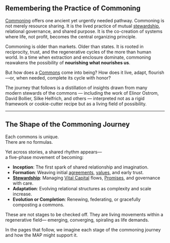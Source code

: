 ## Remembering the Practice of Commoning

[Commoning](/docs-understanding-map/understanding-the-map/glossary/#commoning) offers one ancient yet urgently needed pathway. Commoning is not merely resource sharing. It is the lived practice of mutual [stewardship](/docs-understanding-map/understanding-the-map/glossary/#stewardship), relational governance, and shared purpose. It is the co-creation of systems where life, not profit, becomes the central organizing principle.

Commoning is older than markets. Older than states. It is rooted in reciprocity, trust, and the regenerative cycles of the more than human world. In a time when extraction and enclosure dominate, commoning reawakens the possibility of **nourishing what nourishes us**.

But how does a [Commons](/docs-understanding-map/understanding-the-map/glossary/#commons) come into being? How does it live, adapt, flourish—or, when needed, complete its cycle with honor?

The journey that follows is a distillation of insights drawn from many modern stewards of the commons — including the work of Elinor Ostrom, David Bollier, Silke Helfrich, and others — interpreted not as a rigid framework or cookie-cutter recipe but as a living field of possibility.

---

## The Shape of the Commoning Journey

Each commons is unique.  
There are no formulas.

Yet across stories, a shared rhythm appears—  
a five-phase movement of becoming:

- **Inception**: The first spark of shared relationship and imagination.
- **Formation**: Weaving initial [agreements](/docs-understanding-map/understanding-the-map/glossary/#agreement), [values](/docs-understanding-map/understanding-the-map/glossary/#lifecode), and early trust.
- **[Stewardship](/docs-understanding-map/understanding-the-map/glossary/#stewardship)**: Managing [Vital Capital](/docs-understanding-map/understanding-the-map/glossary/#vital-capital) flows, [Promises](/docs-understanding-map/understanding-the-map/glossary/#promise), and governance with care.
- **Adaptation**: Evolving relational structures as complexity and scale increase.
- **Evolution or Completion**: Renewing, federating, or gracefully composting a commons.

These are not stages to be checked off. They are living movements within a regenerative field— emerging, converging, spiraling as life demands.

In the pages that follow, we imagine each stage of the commoning journey and how the MAP might support it.